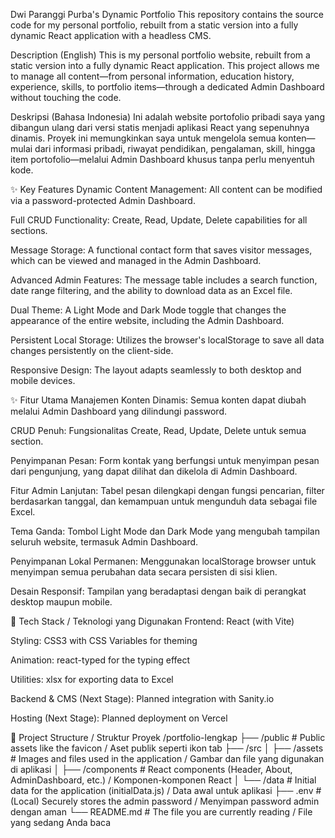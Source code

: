 Dwi Paranggi Purba's Dynamic Portfolio
This repository contains the source code for my personal portfolio, rebuilt from a static version into a fully dynamic React application with a headless CMS.

Description (English)
This is my personal portfolio website, rebuilt from a static version into a fully dynamic React application. This project allows me to manage all content—from personal information, education history, experience, skills, to portfolio items—through a dedicated Admin Dashboard without touching the code.

Deskripsi (Bahasa Indonesia)
Ini adalah website portofolio pribadi saya yang dibangun ulang dari versi statis menjadi aplikasi React yang sepenuhnya dinamis. Proyek ini memungkinkan saya untuk mengelola semua konten—mulai dari informasi pribadi, riwayat pendidikan, pengalaman, skill, hingga item portofolio—melalui Admin Dashboard khusus tanpa perlu menyentuh kode.

✨ Key Features
Dynamic Content Management: All content can be modified via a password-protected Admin Dashboard.

Full CRUD Functionality: Create, Read, Update, Delete capabilities for all sections.

Message Storage: A functional contact form that saves visitor messages, which can be viewed and managed in the Admin Dashboard.

Advanced Admin Features: The message table includes a search function, date range filtering, and the ability to download data as an Excel file.

Dual Theme: A Light Mode and Dark Mode toggle that changes the appearance of the entire website, including the Admin Dashboard.

Persistent Local Storage: Utilizes the browser's localStorage to save all data changes persistently on the client-side.

Responsive Design: The layout adapts seamlessly to both desktop and mobile devices.

✨ Fitur Utama
Manajemen Konten Dinamis: Semua konten dapat diubah melalui Admin Dashboard yang dilindungi password.

CRUD Penuh: Fungsionalitas Create, Read, Update, Delete untuk semua section.

Penyimpanan Pesan: Form kontak yang berfungsi untuk menyimpan pesan dari pengunjung, yang dapat dilihat dan dikelola di Admin Dashboard.

Fitur Admin Lanjutan: Tabel pesan dilengkapi dengan fungsi pencarian, filter berdasarkan tanggal, dan kemampuan untuk mengunduh data sebagai file Excel.

Tema Ganda: Tombol Light Mode dan Dark Mode yang mengubah tampilan seluruh website, termasuk Admin Dashboard.

Penyimpanan Lokal Permanen: Menggunakan localStorage browser untuk menyimpan semua perubahan data secara persisten di sisi klien.

Desain Responsif: Tampilan yang beradaptasi dengan baik di perangkat desktop maupun mobile.

🚀 Tech Stack / Teknologi yang Digunakan
Frontend: React (with Vite)

Styling: CSS3 with CSS Variables for theming

Animation: react-typed for the typing effect

Utilities: xlsx for exporting data to Excel

Backend & CMS (Next Stage): Planned integration with Sanity.io

Hosting (Next Stage): Planned deployment on Vercel

📁 Project Structure / Struktur Proyek
/portfolio-lengkap
  ├── /public               # Public assets like the favicon / Aset publik seperti ikon tab
  ├── /src
  │   ├── /assets           # Images and files used in the application / Gambar dan file yang digunakan di aplikasi
  │   ├── /components       # React components (Header, About, AdminDashboard, etc.) / Komponen-komponen React
  │   └── /data             # Initial data for the application (initialData.js) / Data awal untuk aplikasi
  ├── .env                  # (Local) Securely stores the admin password / Menyimpan password admin dengan aman
  └── README.md             # The file you are currently reading / File yang sedang Anda baca

